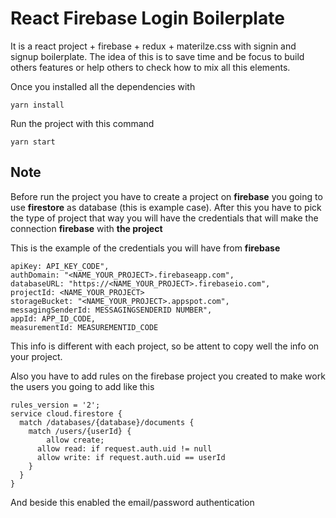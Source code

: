 # React Firebase Login Boilerplate

It is a react project + firebase + redux + materilze.css with signin and signup boilerplate. The idea of this is to save time and be focus to build others features or help others to check how to mix all this elements.

Once you installed all the dependencies with
```
yarn install
```

Run the project with this command
```
yarn start
```

## Note

Before run the project you have to create a project on **firebase** you going to use **firestore** as database (this is example case).
After this you have to pick the type of project that way you will have the credentials that will make the connection **firebase** with **the project**

This is the example of the credentials you will have from **firebase**
```
apiKey: API_KEY_CODE",
authDomain: "<NAME_YOUR_PROJECT>.firebaseapp.com",
databaseURL: "https://<NAME_YOUR_PROJECT>.firebaseio.com",
projectId: <NAME_YOUR_PROJECT>
storageBucket: "<NAME_YOUR_PROJECT>.appspot.com",
messagingSenderId: MESSAGINGSENDERID NUMBER",
appId: APP_ID_CODE,
measurementId: MEASUREMENTID_CODE
```

This info is different with each project, so be attent to copy well the info on your project.

Also you have to add rules on the firebase project you created to make work the users you going to add like this

```
rules_version = '2';
service cloud.firestore {
  match /databases/{database}/documents {
    match /users/{userId} {
    	allow create;
      allow read: if request.auth.uid != null
      allow write: if request.auth.uid == userId
    }
  }
}
```

And beside this enabled the email/password authentication